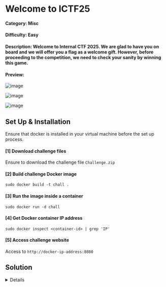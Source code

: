 # Welcome to ICTF25

#### Category: Misc

#### Difficulty: Easy

#### Description: Welcome to Internal CTF 2025. We are glad to have you on board and we will offer you a flag as a welcome gift. However, before proceeding to the competition, we need to check your sanity by winning this game.

#### Preview:
![image](https://github.com/user-attachments/assets/277eb1e3-31b1-4cf6-974f-8818307021d4)

![image](https://github.com/user-attachments/assets/72b64831-abf4-4894-9181-055863a1b513)

![image](https://github.com/user-attachments/assets/5da7e339-c39b-49a6-9f66-e1582aefd7aa)

## Set Up & Installation

Ensure that docker is installed in your virtual machine before the set up process.

#### [1] Download challenge files
Ensure to download the challenge file `Challenge.zip`

#### [2] Build challenge Docker image 
`sudo docker build -t chall .`

#### [3] Run the image inside a container
`sudo docker run -d chall`

#### [4] Get Docker container IP address
`sudo docker inspect <container-id> | grep 'IP'`

#### [5] Access challenge website
Access to `http://docker-ip-address:8080`

## Solution
<details>

Since this is just a sanity check and a welcome flag challenge, nothing crazy is required to solve the challenge. All we have to do is defeat the 7 bosses called `Alcyone, Asterope, Celaeno, Electra, Maia, Merope, and Taygete` which is needed to win the game and we will successfully obtain the flag. (**I created this game because our theme is 8-bit space :P. I apologize to those who struggle to win the game. I have already attempted to reduce the difficulty and to those who won, I hope you had fun!**)

![image](https://github.com/user-attachments/assets/08b8f7d2-52cb-4e65-9d59-4ee1a2e88056)

### Flag
> ICTF25{w3lc0me_70_ICTF25_3527d3288d718eb52f97ab20cacba9cd}

</details>
